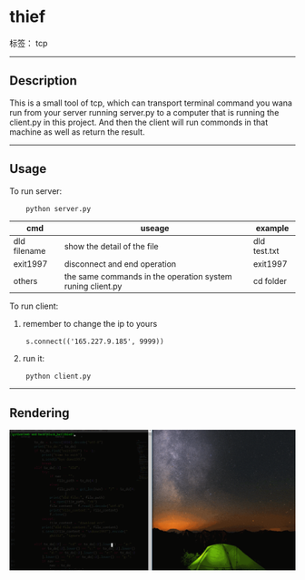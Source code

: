# thief

标签： tcp 


----------
## Description ##
This is a small tool of tcp, which can transport terminal command you wana run from your server running server.py to a computer that is running the client.py in this project. And then the client will run commonds in that machine as well as return the result.


----------
## Usage ##
To run server:
```
    python server.py
```    

cmd | useage | example
--- | ------ | -------
dld filename | show the detail of the file | dld test.txt
exit1997 | disconnect and end operation | exit1997
others | the same commands in the operation system runing client.py | cd folder

To run client:

 1. remember to change the ip to yours
```
    s.connect(('165.227.9.185', 9999))
```
 2. run it:
```
    python client.py
```
----------

## Rendering ##
![rendering][1]




  [1]: https://github.com/gzm1997/thief/blob/master/screenshots/thief.gif?raw=true
